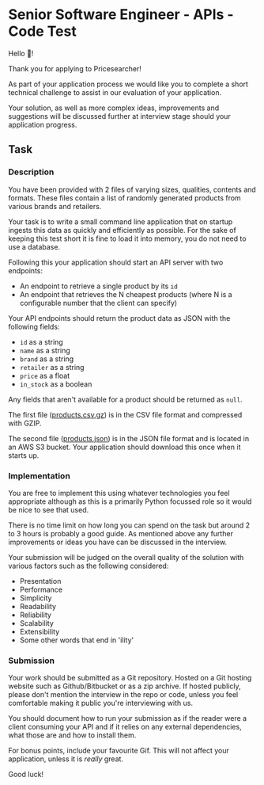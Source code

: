 # Senior Software Engineer - APIs - Code Test

Hello 👋!

Thank you for applying to Pricesearcher!

As part of your application process we would like you to complete a short
technical challenge to assist in our evaluation of your application.

Your solution, as well as more complex ideas, improvements
and suggestions will be discussed further at interview stage should your
application progress.

## Task

### Description

You have been provided with 2 files of varying sizes, qualities, contents and
formats. These files contain a list of randomly generated products from various
brands and retailers.

Your task is to write a small command line application that on startup ingests this
data as quickly and efficiently as possible. For the sake of keeping this test short
it is fine to load it into memory, you do not need to use a database.

Following this your application should start an API server with two endpoints:

- An endpoint to retrieve a single product by its `id`
- An endpoint that retrieves the N cheapest products (where N is a configurable number that the client can specify)

Your API endpoints should return the product data as JSON with the
following fields:

- `id` as a string
- `name` as a string
- `brand` as a string
- `retailer` as a string
- `price` as a float
- `in_stock` as a boolean

Any fields that aren't available for a product should be returned as `null`.

The first file ([products.csv.gz](products.csv.gz)) is in the CSV file format and
compressed with GZIP.

The second file ([products.json](https://s3-eu-west-1.amazonaws.com/pricesearcher-code-tests/python-software-developer/products.json))
is in the JSON file format and is located in an AWS S3 bucket. Your application
should download this once when it starts up.

### Implementation

You are free to implement this using whatever technologies you feel appropriate
although as this is a primarily Python focussed role so it would be nice to see
that used.

There is no time limit on how long you can spend on the task but around 2 to 3
hours is probably a good guide. As mentioned above any further improvements or
ideas you have can be discussed in the interview.

Your submission will be judged on the overall quality of the solution with
various factors such as the following considered:

- Presentation
- Performance
- Simplicity
- Readability
- Reliability
- Scalability
- Extensibility
- Some other words that end in 'ility'

### Submission

Your work should be submitted as a Git repository. Hosted on a Git hosting website
such as Github/Bitbucket or as a zip archive. If hosted publicly, please don't
mention the interview in the repo or code, unless you feel comfortable making it
public you're interviewing with us.

You should document how to run your submission as if the reader were a client
consuming your API and if it relies on any external dependencies, what those
are and how to install them.

For bonus points, include your favourite Gif. This will not affect your
application, unless it is _really_ great.


Good luck!